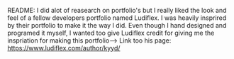 README: I did alot of reasearch on portfolio's but I really liked the look and feel of a fellow developers portfolio named Ludiflex. I was heavily insprired by their portfolio to make it the way I did. Even though I hand designed and programed it myself, I wanted too give Ludiflex credit for giving me the inspriation for making this portfolio-->
Link too his page: https://www.ludiflex.com/author/kyyd/ 
